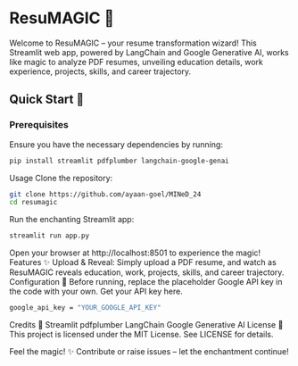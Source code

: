 # ResuMAGIC 🌟

Welcome to ResuMAGIC – your resume transformation wizard! This Streamlit web app, powered by LangChain and Google Generative AI, works like magic to analyze PDF resumes, unveiling education details, work experience, projects, skills, and career trajectory.

## Quick Start 🚀

### Prerequisites

Ensure you have the necessary dependencies by running:

```bash
pip install streamlit pdfplumber langchain-google-genai
```

Usage
Clone the repository:
```bash
git clone https://github.com/ayaan-goel/MINeD_24
cd resumagic
```
Run the enchanting Streamlit app:
```bash
streamlit run app.py
```
Open your browser at http://localhost:8501 to experience the magic!
Features ✨
Upload & Reveal: Simply upload a PDF resume, and watch as ResuMAGIC reveals education, work, projects, skills, and career trajectory.
Configuration 🔑
Before running, replace the placeholder Google API key in the code with your own. Get your API key here.
```bash
google_api_key = "YOUR_GOOGLE_API_KEY"
```
Credits 🌈
Streamlit
pdfplumber
LangChain
Google Generative AI
License 📜
This project is licensed under the MIT License. See LICENSE for details.

Feel the magic! ✨ Contribute or raise issues – let the enchantment continue!


